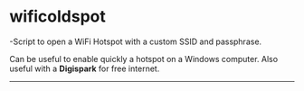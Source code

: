 # wificoldspot
-Script to open a WiFi Hotspot with a custom SSID and passphrase.

Can be useful to enable quickly a hotspot on a Windows computer.
Also useful with a **Digispark** for free internet.

<hr>
